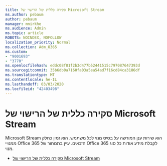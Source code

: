 ```yaml
---
title: סקירה כללית של הרישוי של Microsoft Stream
ms.author: pebaum
author: pebaum
manager: mnirkhe
ms.audience: Admin
ms.topic: article
ROBOTS: NOINDEX, NOFOLLOW
localization_priority: Normal
ms.collection: Adm_O365
ms.custom:
- "9001693"
- "3770"
ms.openlocfilehash: eddc08f81f2b3d477b52441515c797087647393d
ms.sourcegitcommit: 35b6db0a7160fa03a5ea54ad7f16cd84ca3186df
ms.translationtype: MT
ms.contentlocale: he-IL
ms.lasthandoff: 03/03/2020
ms.locfileid: "42403498"
---
```

# <a name="microsoft-stream-licensing-overview"></a>סקירה כללית של הרישוי של Microsoft Stream

Microsoft Stream הוא שירות ענן המורשה על בסיס מנוי לכל משתמש. הוא זמין כחלק ממנויי Office 365 הזכאים. עיין בתמחור של Office 365 לקבלת מידע אודות כל סוג מנוי.

- [סקירה כללית של הרישוי של Microsoft Stream](https://docs.microsoft.com/en-us/stream/license-overview)